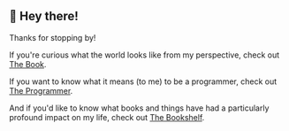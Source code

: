 ## 👋 Hey there!

Thanks for stopping by!

If you're curious what the world looks like from my perspective, check out <a href="/thebook">The Book</a>.

If you want to know what it means (to me) to be a programmer, check out <a href="/theprogrammer">The Programmer</a>.

And if you'd like to know what books and things have had a particularly profound impact on my life, check out <a href="/thebookshelf">The Bookshelf</a>.
